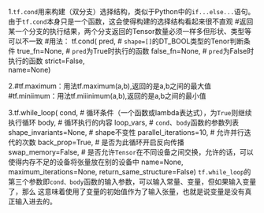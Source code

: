 1.`tf.cond`用来构建（双分支）选择结构，类似于Python中的`if...else...`语句。由于`tf.cond`本身只是一个函数，这会使得构建的选择结构看起来很不直观
#返回某一个分支的执行结果，两个分支返回的Tensor数量必须一样多但形状、类型等可以不一致
#用法：
tf.cond(
    pred,  # `shape=[]`的DT_BOOL类型的Tenor判断条件
    true_fn=None,  # `pred`为True时执行的函数
    false_fn=None,  # `pred`为False时执行的函数
    strict=False,  
    name=None)

2.#tf.maximum：用法tf.maximum(a,b),返回的是a,b之间的最大值
#tf.miniimum：用法tf.miiinimum(a,b),返回的是a,b之间的最小值

3.tf.while_loop(
    cond,  # 循环条件（一个函数或lambda表达式），为`True`则继续执行循环
    body,  # 循环执行的内容
    loop_vars,  # `cond`、`body`函数的参数列表
    shape_invariants=None,  # shape不变性
    parallel_iterations=10,  # 允许并行迭代的次数
    back_prop=True,  # 是否为此循环开启反向传播
    swap_memory=False,  # 是否允许`Tensor`在不同设备之间交换，允许的话，可以使得内存不足的设备将张量放在别的设备中
    name=None, 
    maximum_iterations=None, 
    return_same_structure=False)
`tf.while_loop`的第三个参数即`cond、body`函数的输入参数，可以输入常量、变量，但如果输入变量了，那么
这意味着使用了变量的初始值作为了输入张量，也就是说变量是没有真正输入进去的。
